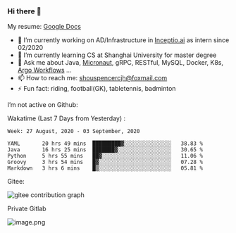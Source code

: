 ### Hi there 👋

My resume: [Google Docs](https://docs.google.com/document/d/1o7iQKDF-_HZUHg6cGiCSl6txrcuQ2tbQttHFFAUeRhc/edit?usp=sharing)

- 🔭 I’m currently working on AD/Infrastructure in [Inceptio.ai](https://www.inceptio.ai/) as intern since 02/2020
- 🌱 I’m currently learning CS at Shanghai University for master degree
- 💬 Ask me about Java, [Micronaut](http://micronaut.io/), gRPC, RESTful, MySQL, Docker, K8s, [Argo Workflows](https://argoproj.github.io/argo/) ...
- 📫 How to reach me: shouspencercjh@foxmail.com
- ⚡ Fun fact: riding, football(GK), tabletennis, badminton

I’m not active on Github:

Wakatime (Last 7 Days from Yesterday) :

<!--START_SECTION:waka-->
```text
Week: 27 August, 2020 - 03 September, 2020

YAML       20 hrs 49 mins  █████████▓░░░░░░░░░░░░░░░   38.83 % 
Java       16 hrs 25 mins  ███████▓░░░░░░░░░░░░░░░░░   30.65 % 
Python     5 hrs 55 mins   ██▓░░░░░░░░░░░░░░░░░░░░░░   11.06 % 
Groovy     3 hrs 54 mins   █▓░░░░░░░░░░░░░░░░░░░░░░░   07.28 % 
Markdown   3 hrs 6 mins    █▒░░░░░░░░░░░░░░░░░░░░░░░   05.81 % 
```
<!--END_SECTION:waka-->

Gitee:

![gitee contribution graph](https://i.loli.net/2020/08/04/gGf4lVtUxZ1nsae.png)

Private Gitlab

![image.png](https://i.loli.net/2020/08/28/iX5uhVyczxaG2Bn.png)
